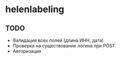 # helenlabeling

## TODO

- Валидация всех полей (длина ИНН, дата)
- Проверка на существование логина при POST
- Авторизация

